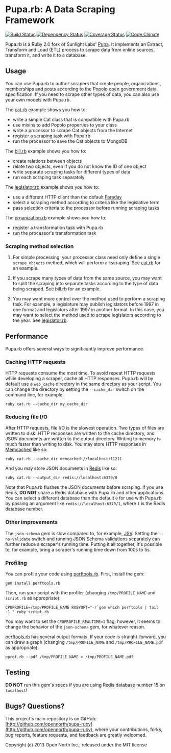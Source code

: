 # Pupa.rb: A Data Scraping Framework

[![Build Status](https://secure.travis-ci.org/opennorth/pupa-ruby.png)](http://travis-ci.org/opennorth/pupa-ruby)
[![Dependency Status](https://gemnasium.com/opennorth/pupa-ruby.png)](https://gemnasium.com/opennorth/pupa-ruby)
[![Coverage Status](https://coveralls.io/repos/opennorth/pupa-ruby/badge.png?branch=master)](https://coveralls.io/r/opennorth/pupa-ruby)
[![Code Climate](https://codeclimate.com/github/opennorth/pupa-ruby.png)](https://codeclimate.com/github/opennorth/pupa-ruby)

Pupa.rb is a Ruby 2.0 fork of Sunlight Labs' [Pupa](https://github.com/opencivicdata/pupa). It implements an Extract, Transform and Load (ETL) process to scrape data from online sources, transform it, and write it to a database.

## Usage

You can use Pupa.rb to author scrapers that create people, organizations, memberships and posts according to the [Popolo](http://popoloproject.com/) open government data specification. If you need to scrape other types of data, you can also use your own models with Pupa.rb.

The [cat.rb](http://opennorth.github.io/pupa-ruby/docs/cat.html) example shows you how to:

* write a simple Cat class that is compatible with Pupa.rb
* use mixins to add Popolo properties to your class
* write a processor to scrape Cat objects from the Internet
* register a scraping task with Pupa.rb
* run the processor to save the Cat objects to MongoDB

The [bill.rb](http://opennorth.github.io/pupa-ruby/docs/bill.html) example shows you how to:

* create relations between objects
* relate two objects, even if you do not know the ID of one object
* write separate scraping tasks for different types of data
* run each scraping task separately

The [legislator.rb](http://opennorth.github.io/pupa-ruby/docs/legislator.html) example shows you how to:

* use a different HTTP client than the default [Faraday](https://github.com/lostisland/faraday)
* select a scraping method according to criteria like the legislative term
* pass selection criteria to the processor before running scraping tasks

The [organization.rb](http://opennorth.github.io/pupa-ruby/docs/organization.html) example shows you how to:

* register a transformation task with Pupa.rb
* run the processor's transformation task

### Scraping method selection

1.  For simple processing, your processor class need only define a single `scrape_objects` method, which will perform all scraping. See [cat.rb](http://opennorth.github.io/pupa-ruby/docs/cat.html) for an example.

1.  If you scrape many types of data from the same source, you may want to split the scraping into separate tasks according to the type of data being scraped. See [bill.rb](http://opennorth.github.io/pupa-ruby/docs/bill.html) for an example.

1.  You may want more control over the method used to perform a scraping task. For example, a legislature may publish legislators before 1997 in one format and legislators after 1997 in another format. In this case, you may want to select the method used to scrape legislators according to the year. See [legislator.rb](http://opennorth.github.io/pupa-ruby/docs/legislator.html).

## Performance

Pupa.rb offers several ways to significantly improve performance.

### Caching HTTP requests

HTTP requests consume the most time. To avoid repeat HTTP requests while developing a scraper, cache all HTTP responses. Pupa.rb will by default use a `web_cache` directory in the same directory as your script. You can change the directory by setting the `--cache_dir` switch on the command line, for example:

    ruby cat.rb --cache_dir my_cache_dir

### Reducing file I/O

After HTTP requests, file I/O is the slowest operation. Two types of files are written to disk: HTTP responses are written to the cache directory, and JSON documents are written to the output directory. Writing to memory is much faster than writing to disk. You may store HTTP responses in [Memcached](http://memcached.org/) like so:

    ruby cat.rb --cache_dir memcached://localhost:11211

And you may store JSON documents in [Redis](http://redis.io/) like so:

    ruby cat.rb --output_dir redis://localhost:6379/0

Note that Pupa.rb flushes the JSON documents before scraping. If you use Redis, **DO NOT** share a Redis database with Pupa.rb and other applications. You can select a different database than the default `0` for use with Pupa.rb by passing an argument like `redis://localhost:6379/1`, where `1` is the Redis database number.

### Other improvements

The `json-schema` gem is slow compared to, for example, [JSV](https://github.com/garycourt/JSV). Setting the `--no-validate` switch and running JSON Schema validations separately can further reduce a scraper's running time. Putting it all together, it's possible to, for example, bring a scraper's running time down from 100s to 5s.

### Profiling

You can profile your code using [perftools.rb](https://github.com/tmm1/perftools.rb). First, install the gem:

    gem install perftools.rb

Then, run your script with the profiler (changing `/tmp/PROFILE_NAME` and `script.rb` as appropriate):

    CPUPROFILE=/tmp/PROFILE_NAME RUBYOPT="-r`gem which perftools | tail -1`" ruby script.rb

You may want to set the `CPUPROFILE_REALTIME=1` flag; however, it seems to change the behavior of the `json-schema` gem, for whatever reason.

[perftools.rb](https://github.com/tmm1/perftools.rb) has several output formats. If your code is straight-forward, you can draw a graph (changing `/tmp/PROFILE_NAME` and `/tmp/PROFILE_NAME.pdf` as appropriate):

    pprof.rb --pdf /tmp/PROFILE_NAME > /tmp/PROFILE_NAME.pdf

## Testing

**DO NOT** run this gem's specs if you are using Redis database number 15 on `localhost`!

## Bugs? Questions?

This project's main repository is on GitHub: [http://github.com/opennorth/pupa-ruby](http://github.com/opennorth/pupa-ruby), where your contributions, forks, bug reports, feature requests, and feedback are greatly welcomed.

Copyright (c) 2013 Open North Inc., released under the MIT license
